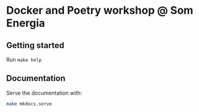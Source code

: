 # Docker and Poetry workshop @ Som Energia

## Getting started

Run `make help`

## Documentation

Serve the documentation with:

```bash
make mkdocs.serve
```
